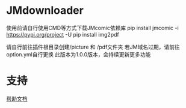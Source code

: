 # JMdownloader

使用前请自行使用CMD等方式下载JMcomic依赖库
pip install jmcomic -i https://pypi.org/project -U
pip install img2pdf

请自行前往插件根目录创建/picture 和 /pdf文件夹
若JM域名过期，请前往option.yml自行更换
此版本为1.0.0版本，会持续更新更多功能


# 支持

[帮助文档](https://astrbot.soulter.top/center/docs/%E5%BC%80%E5%8F%91/%E6%8F%92%E4%BB%B6%E5%BC%80%E5%8F%91/
)

